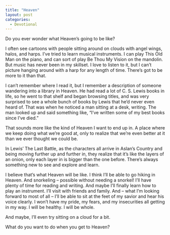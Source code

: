 ```yaml
---
title: "Heaven"
layout: post
categories:
  - Devotional
---
```

<p>Do you ever wonder what Heaven&rsquo;s going to be like?</p>
<p>I often see cartoons with people sitting around on clouds with angel wings, halos, and harps. I&rsquo;ve tried to learn musical instruments. I can play This Old Man on the piano, and can sort of play Be Thou My Vision on the mandolin. But music has never been in my skillset. I love to listen to it, but I can&rsquo;t picture hanging around with a harp for any length of time. There&rsquo;s got to be more to it than that.</p>
<p>I can&rsquo;t remember where I read it, but I remember a description of someone wandering into a library in Heaven. He had read a lot of C. S. Lewis books in life, so he went to that shelf and began browsing titles, and was very surprised to see a whole bunch of books by Lewis that he&rsquo;d never even heard of. That was when he noticed a man sitting at a desk, writing. The man looked up and said something like, &ldquo;I&rsquo;ve written some of my best books since I&rsquo;ve died.&rdquo;</p>
<p>That sounds more like the kind of Heaven I want to end up in. A place where we keep doing what we&rsquo;re good at, only to realize that we&rsquo;re even better at it than we ever thought we could be.</p>
<p>In Lewis&rsquo; The Last Battle, as the characters all arrive in Aslan&rsquo;s Country and being moving further up and further in, they realize that it&rsquo;s like the layers of an onion, only each layer in is bigger than the one before. There&rsquo;s always something new to see and explore and learn.</p>
<p>I believe that&rsquo;s what Heaven will be like. I think I&rsquo;ll be able to go hiking in Heaven. And snorkeling &ndash; possible without needing a snorkel! I&rsquo;ll have plenty of time for reading and writing. And maybe I&rsquo;ll finally learn how to play an instrument. I&rsquo;ll visit with friends and family. And &ndash; what I&rsquo;m looking forward to most of all &ndash; I&rsquo;ll be able to sit at the feet of my savior and hear his voice clearly. I won&rsquo;t have my pride, my fears, and my insecurities all getting in my way. I will be healthy. I will be whole.</p>
<p>And maybe, I&rsquo;ll even try sitting on a cloud for a bit.</p>
<p>What do you want to do when you get to Heaven?</p>
